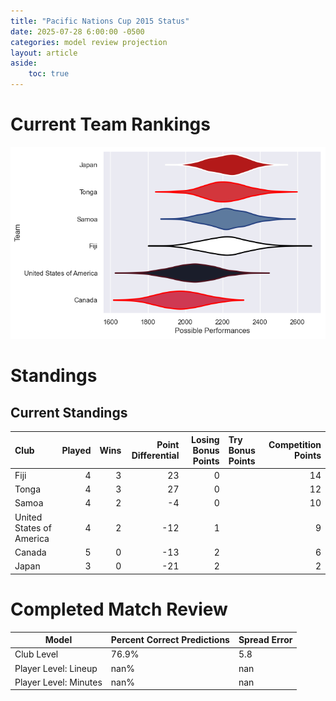 ```yaml
---  
title: "Pacific Nations Cup 2015 Status"  
date: 2025-07-28 6:00:00 -0500  
categories: model review projection  
layout: article  
aside:  
    toc: true  
---
```

# Current Team Rankings


![Club Rankings](plots/rankings_Pacific_Nations_Cup_2015.png)
# Standings

## Current Standings


| Club                     |   Played |   Wins |   Point Differential |   Losing Bonus Points | Try Bonus Points   |   Competition Points |
|:-------------------------|---------:|-------:|---------------------:|----------------------:|:-------------------|---------------------:|
| Fiji                     |        4 |      3 |                   23 |                     0 |                    |                   14 |
| Tonga                    |        4 |      3 |                   27 |                     0 |                    |                   12 |
| Samoa                    |        4 |      2 |                   -4 |                     0 |                    |                   10 |
| United States of America |        4 |      2 |                  -12 |                     1 |                    |                    9 |
| Canada                   |        5 |      0 |                  -13 |                     2 |                    |                    6 |
| Japan                    |        3 |      0 |                  -21 |                     2 |                    |                    2 |



# Completed Match Review


| Model | Percent Correct Predictions | Spread Error |
| ------ | ------ | ------ |
| Club Level | 76.9% | 5.8 |
| Player Level: Lineup | nan% | nan |
| Player Level: Minutes | nan% | nan |

